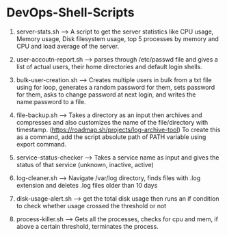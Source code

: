 # DevOps-Shell-Scripts

1. server-stats.sh --> A script to get the server statistics like CPU usage, Memory usage, Disk filesystem usage, top 5 processes by memory and CPU and load average of the server.

2. user-accoutn-report.sh --> parses through /etc/passwd file and gives a list of actual users, their home directories and default login shells.
   
3. bulk-user-creation.sh --> Creates multiple users in bulk from a txt file using for loop, generates a random password for them, sets password for them, asks to change password at next login, and writes the name:password to a file.
   
4. file-backup.sh --> Takes a directory as an input then archives and compresses and also customizes the name of the file/directory with timestamp. (https://roadmap.sh/projects/log-archive-tool)
                      To create this as a command, add the script absolute path of PATH variable using export command.

5. service-status-checker --> Takes a service name as input and gives the status of that service (unknown, inactive, active)

6. log-cleaner.sh --> Navigate /var/log directory, finds files with .log extension and deletes .log files older than 10 days

7. disk-usage-alert.sh --> get the total disk usage then runs an if condition to check whether usage crossed the threshold or not

8. process-killer.sh --> Gets all the processes, checks for cpu and mem, if above a certain threshold, terminates the process.
